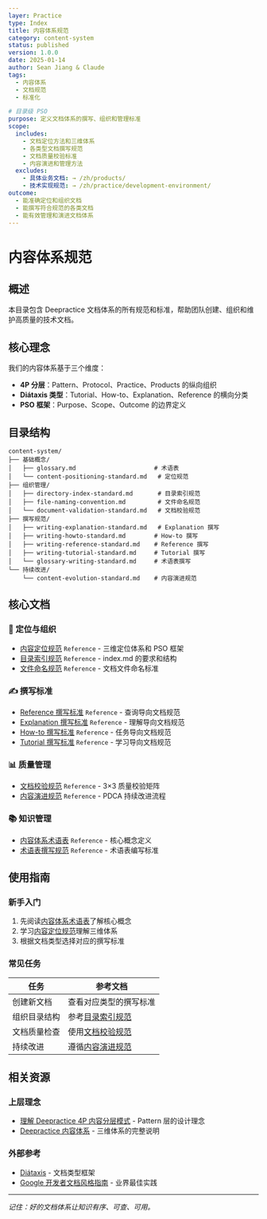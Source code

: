 ```yaml
---
layer: Practice
type: Index
title: 内容体系规范
category: content-system
status: published
version: 1.0.0
date: 2025-01-14
author: Sean Jiang & Claude
tags:
  - 内容体系
  - 文档规范
  - 标准化

# 目录级 PSO
purpose: 定义文档体系的撰写、组织和管理标准
scope:
  includes:
    - 文档定位方法和三维体系
    - 各类型文档撰写规范
    - 文档质量校验标准
    - 内容演进和管理方法
  excludes:
    - 具体业务文档: → /zh/products/
    - 技术实现规范: → /zh/practice/development-environment/
outcome:
  - 能准确定位和组织文档
  - 能撰写符合规范的各类文档
  - 能有效管理和演进文档体系
---
```


# 内容体系规范

## 概述

本目录包含 Deepractice 文档体系的所有规范和标准，帮助团队创建、组织和维护高质量的技术文档。

## 核心理念

我们的内容体系基于三个维度：
- **4P 分层**：Pattern、Protocol、Practice、Products 的纵向组织
- **Diátaxis 类型**：Tutorial、How-to、Explanation、Reference 的横向分类
- **PSO 框架**：Purpose、Scope、Outcome 的边界定义

## 目录结构

```
content-system/
├── 基础概念/
│   ├── glossary.md                      # 术语表
│   └── content-positioning-standard.md   # 定位规范
├── 组织管理/
│   ├── directory-index-standard.md       # 目录索引规范
│   ├── file-naming-convention.md         # 文件命名规范
│   └── document-validation-standard.md   # 文档校验规范
├── 撰写规范/
│   ├── writing-explanation-standard.md   # Explanation 撰写
│   ├── writing-howto-standard.md        # How-to 撰写
│   ├── writing-reference-standard.md    # Reference 撰写
│   ├── writing-tutorial-standard.md     # Tutorial 撰写
│   └── glossary-writing-standard.md     # 术语表撰写
└── 持续改进/
    └── content-evolution-standard.md    # 内容演进规范
```

## 核心文档

### 📍 定位与组织

- [内容定位规范](./content-positioning-standard.md) `Reference` - 三维定位体系和 PSO 框架
- [目录索引规范](./directory-index-standard.md) `Reference` - index.md 的要求和结构
- [文件命名规范](./file-naming-convention.md) `Reference` - 文档文件命名标准

### ✍️ 撰写标准

- [Reference 撰写标准](./writing-reference-standard.md) `Reference` - 查询导向文档规范
- [Explanation 撰写标准](./writing-explanation-standard.md) `Reference` - 理解导向文档规范
- [How-to 撰写标准](./writing-howto-standard.md) `Reference` - 任务导向文档规范
- [Tutorial 撰写标准](./writing-tutorial-standard.md) `Reference` - 学习导向文档规范

### 📊 质量管理

- [文档校验规范](./document-validation-standard.md) `Reference` - 3×3 质量校验矩阵
- [内容演进规范](./content-evolution-standard.md) `Reference` - PDCA 持续改进流程

### 📚 知识管理

- [内容体系术语表](./glossary.md) `Reference` - 核心概念定义
- [术语表撰写规范](./glossary-writing-standard.md) `Reference` - 术语表编写标准

## 使用指南

### 新手入门

1. 先阅读[内容体系术语表](./glossary.md)了解核心概念
2. 学习[内容定位规范](./content-positioning-standard.md)理解三维体系
3. 根据文档类型选择对应的撰写标准

### 常见任务

| 任务 | 参考文档 |
|------|----------|
| 创建新文档 | 查看对应类型的撰写标准 |
| 组织目录结构 | 参考[目录索引规范](./directory-index-standard.md) |
| 文档质量检查 | 使用[文档校验规范](./document-validation-standard.md) |
| 持续改进 | 遵循[内容演进规范](./content-evolution-standard.md) |

## 相关资源

### 上层理念
- [理解 Deepractice 4P 内容分层模式](/zh/patterns/content-system/deepractice-4p-model) - Pattern 层的设计理念
- [Deepractice 内容体系](/zh/patterns/content-system/understanding-content-system) - 三维体系的完整说明

### 外部参考
- [Diátaxis](https://diataxis.fr/) - 文档类型框架
- [Google 开发者文档风格指南](https://developers.google.com/style) - 业界最佳实践

---

*记住：好的文档体系让知识有序、可查、可用。*